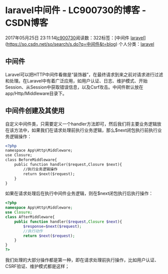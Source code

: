 # laravel中间件 - LC900730的博客 - CSDN博客
2017年05月25日 23:11:14[lc900730](https://me.csdn.net/LC900730)阅读数：322标签：[中间件																[laravel](https://so.csdn.net/so/search/s.do?q=laravel&t=blog)](https://so.csdn.net/so/search/s.do?q=中间件&t=blog)
个人分类：[laravel](https://blog.csdn.net/LC900730/article/category/6939506)
## 中间件
Laravel可以把HTTP中间件看做是“装饰器”，在最终请求到来之前对请求进行过滤和处理。在Laravel中有着广泛应用，如用户认证、日志、维护模式、开始Session、从Session中获取错误信息，以及Csrf攻击。中间件默认放在app/Http/Middleware目录下。
## 中间件创建及其使用
自定义中间件类，只需要定义一个handler方法即可，然后我们将主要业务逻辑放在该方法中，如果我们在请求处理前执行业务逻辑，那么$next闭包执行前执行业务逻辑操作：
```xml
<?php
namespace App\Http\Middleware;
use Closure;
class BeforeMiddleware{
    public function handler($request,Closure $next){
        //执行业务逻辑操作
        return $next($request);
    }
}
```
如果在请求处理后在执行中间件业务逻辑，则在$next闭包执行后执行操作：
```php
<?php
namespace App\Http\Middleware;
use Closure;
class AfterMiddleware{
    public function handler($request,Closure $next){
        $response=$next($request);
        //执行动作
        return $next($request);
    }
}
?>
```
我们处理的大部分操作都是第一种，即在请求处理前执行操作，比如用户认证、CSRF验证、维护模式都是这样；
